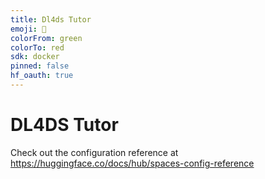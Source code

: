```yaml
---
title: Dl4ds Tutor
emoji: 🏃
colorFrom: green
colorTo: red
sdk: docker
pinned: false
hf_oauth: true
---
```


DL4DS Tutor
===========

Check out the configuration reference at https://huggingface.co/docs/hub/spaces-config-reference
